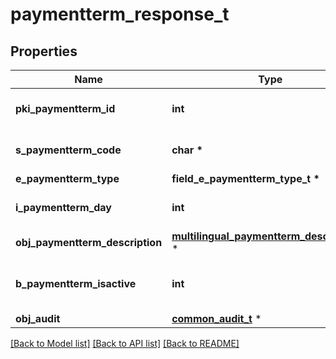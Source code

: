 # paymentterm_response_t

## Properties
Name | Type | Description | Notes
------------ | ------------- | ------------- | -------------
**pki_paymentterm_id** | **int** | The unique ID of the Paymentterm | 
**s_paymentterm_code** | **char \*** | The code of the Paymentterm | 
**e_paymentterm_type** | **field_e_paymentterm_type_t \*** |  | 
**i_paymentterm_day** | **int** | The day of the Paymentterm | 
**obj_paymentterm_description** | [**multilingual_paymentterm_description_t**](multilingual_paymentterm_description.md) \* |  | 
**b_paymentterm_isactive** | **int** | Whether the Paymentterm is active or not | 
**obj_audit** | [**common_audit_t**](common_audit.md) \* |  | 

[[Back to Model list]](../README.md#documentation-for-models) [[Back to API list]](../README.md#documentation-for-api-endpoints) [[Back to README]](../README.md)


